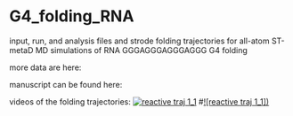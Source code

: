 # G4_folding_RNA

input, run, and analysis files and strode folding trajectories for all-atom ST-metaD MD simulations of RNA GGGAGGGAGGGAGGG G4 folding

more data are here:

manuscript can be found here:

videos of the folding trajectories:
[![reactive traj 1_1](https://img.youtube.com/vi/R8lSLDG1hgE/0.jpg)](https://www.youtube.com/watch?v=R8lSLDG1hgE)
#[![reactive traj 1_1])](https://youtu.be/R8lSLDG1hgE)
